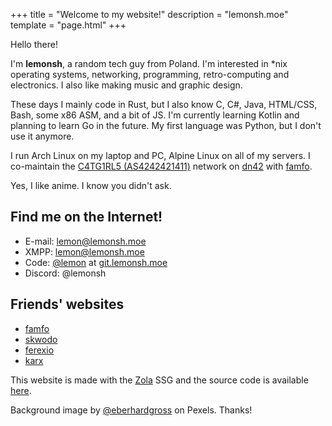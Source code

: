 +++
title = "Welcome to my website!"
description = "lemonsh.moe"
template = "page.html"
+++

Hello there!

I'm **lemonsh**, a random tech guy from Poland. I'm interested in \*nix operating systems, networking, programming, retro-computing and electronics. I also like making music and graphic design.

These days I mainly code in Rust, but I also know C, C#, Java, HTML/CSS, Bash, some x86 ASM, and a bit of JS. I'm currently learning Kotlin and planning to learn Go in the future. My first language was Python, but I don't use it anymore.

I run Arch Linux on my laptop and PC, Alpine Linux on all of my servers. I co-maintain the [C4TG1RL5 (AS4242421411)](https://catgirls.lemonsh.moe) network on [dn42](https://dn42.us/) with [famfo](https://famfo.xyz).

Yes, I like anime. I know you didn't ask.

## Find me on the Internet!
* E-mail: [lemon@lemonsh.moe](mailto:lemon@lemonsh.moe)
* XMPP: [lemon@lemonsh.moe](xmpp:lemon@lemonsh.moe)
* Code: [@lemon](https://git.lemonsh.moe/lemon) at [git.lemonsh.moe](https://git.lemonsh.moe)
* Discord: @lemonsh

## Friends' websites
* [famfo](https://famfo.xyz)
* [skwodo](https://skwodo.com)
* [ferexio](https://fx.vc-mp.eu)
* [karx](https://karx.xyz)

This website is made with the [Zola](https://getzola.org) SSG and the source code is available [here](https://github.com/lemon-sh/lemonsh.moe).

Background image by [@eberhardgross](https://www.pexels.com/@eberhardgross/) on Pexels. Thanks!